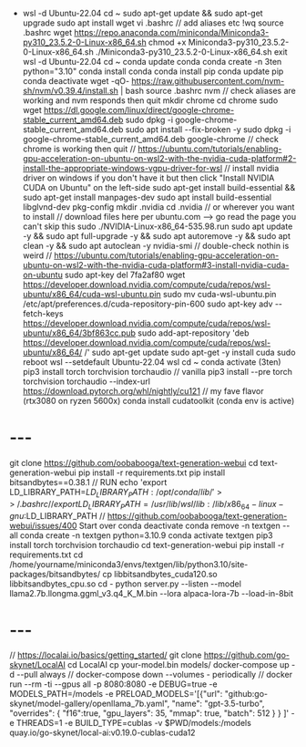 <!---
File: wsl_install_guide.md
Description: Guide for installing and setting up the Windows Subsystem for Linux (WSL).
Note: Follow the steps meticulously for successful installation.
-->
- wsl -d Ubuntu-22.04
cd ~
sudo apt-get update && sudo apt-get upgrade
sudo apt install wget
vi .bashrc 							// add aliases etc
!wq
source .bashrc
wget https://repo.anaconda.com/miniconda/Miniconda3-py310_23.5.2-0-Linux-x86_64.sh
chmod +x Miniconda3-py310_23.5.2-0-Linux-x86_64.sh
./Miniconda3-py310_23.5.2-0-Linux-x86_64.sh
exit
wsl -d Ubuntu-22.04
cd ~
conda update conda
conda create -n 3ten python="3.10"
conda install conda
conda install pip
conda update pip
conda deactivate
wget -qO- https://raw.githubusercontent.com/nvm-sh/nvm/v0.39.4/install.sh | bash
source .bashrc
nvm                   // check aliases are working and nvm responds then quit
mkdir chrome
cd chrome
sudo wget https://dl.google.com/linux/direct/google-chrome-stable_current_amd64.deb
sudo dpkg -i google-chrome-stable_current_amd64.deb
sudo apt install --fix-broken -y
sudo dpkg -i google-chrome-stable_current_amd64.deb
google-chrome         // check chrome is working then quit
// https://ubuntu.com/tutorials/enabling-gpu-acceleration-on-ubuntu-on-wsl2-with-the-nvidia-cuda-platform#2-install-the-appropriate-windows-vgpu-driver-for-wsl
// install nvidia driver on windows if you don't have it but then click "Install NVIDIA CUDA on Ubuntu" on the left-side
sudo apt-get install build-essential && sudo apt-get install manpages-dev
sudo apt install build-essential libglvnd-dev pkg-config
mkdir .nvidia
cd .nvidia            // or wherever you want to install
// download files here per ubuntu.com --> go read the page you can't skip this
sudo ./NVIDIA-Linux-x86_64-535.98.run
sudo apt update -y && sudo apt full-upgrade -y && sudo apt autoremove -y && sudo apt clean -y && sudo apt autoclean -y
nvidia-smi  // double-check nothin is weird 
// https://ubuntu.com/tutorials/enabling-gpu-acceleration-on-ubuntu-on-wsl2-with-the-nvidia-cuda-platform#3-install-nvidia-cuda-on-ubuntu
sudo apt-key del 7fa2af80
wget https://developer.download.nvidia.com/compute/cuda/repos/wsl-ubuntu/x86_64/cuda-wsl-ubuntu.pin
sudo mv cuda-wsl-ubuntu.pin /etc/apt/preferences.d/cuda-repository-pin-600
sudo apt-key adv --fetch-keys https://developer.download.nvidia.com/compute/cuda/repos/wsl-ubuntu/x86_64/3bf863cc.pub
sudo add-apt-repository 'deb https://developer.download.nvidia.com/compute/cuda/repos/wsl-ubuntu/x86_64/ /'
sudo apt-get update
sudo apt-get -y install cuda
sudo reboot
wsl --setdefault Ubuntu-22.04
wsl
cd ~
conda activate <envname> (3ten)
pip3 install torch torchvision torchaudio // vanilla
pip3 install --pre torch torchvision torchaudio --index-url https://download.pytorch.org/whl/nightly/cu121   // my fave flavor (rtx3080 on ryzen 5600x)
conda install cudatoolkit (conda env is active)
# ---
git clone https://github.com/oobabooga/text-generation-webui
cd text-generation-webui
pip install -r requirements.txt
pip install bitsandbytes==0.38.1
// RUN echo 'export LD_LIBRARY_PATH=$LD_LIBRARY_PATH:/opt/conda/lib/' >> ~/.bashrc
// export LD_LIBRARY_PATH=/usr/lib/wsl/lib:/lib/x86_64-linux-gnu:$LD_LIBRARY_PATH
// https://github.com/oobabooga/text-generation-webui/issues/400
Start over
conda deactivate
conda remove -n textgen --all
conda create -n textgen python=3.10.9
conda activate textgen
pip3 install torch torchvision torchaudio
cd text-generation-webui
pip install -r requirements.txt
cd /home/yourname/miniconda3/envs/textgen/lib/python3.10/site-packages/bitsandbytes/
cp libbitsandbytes_cuda120.so libbitsandbytes_cpu.so
cd -
python server.py --listen --model llama2.7b.llongma.ggml_v3.q4_K_M.bin --lora alpaca-lora-7b  --load-in-8bit
# ---
// https://localai.io/basics/getting_started/
git clone https://github.com/go-skynet/LocalAI
cd LocalAI
cp your-model.bin models/
docker-compose up -d --pull always
// docker-compose down --volumes - periodically 
// docker run --rm -ti --gpus all -p 8080:8080 -e DEBUG=true -e MODELS_PATH=/models -e PRELOAD_MODELS='[{"url": "github:go-skynet/model-gallery/openllama_7b.yaml", "name": "gpt-3.5-turbo", "overrides": { "f16":true, "gpu_layers": 35, "mmap": true, "batch": 512 } } ]' -e THREADS=1 -e BUILD_TYPE=cublas -v $PWD/models:/models quay.io/go-skynet/local-ai:v0.19.0-cublas-cuda12
